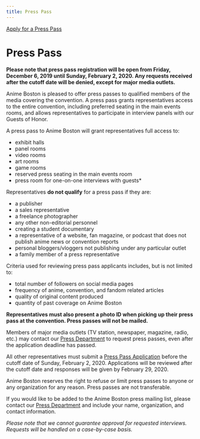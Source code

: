 ```yaml
---
title: Press Pass
---
```

<div class="side-submenu col-sm-3 float-right">
  <a href="/AB-Site-Redesign/applications/press/press_pass_form.html" class="btn btn-secondary">
    Apply for a Press Pass
  </a>
</div>

# Press Pass

<span class="text-danger">**Please note that press pass registration will be open from Friday, December 6, 2019 until Sunday, February 2, 2020. Any requests received after the cutoff date will be denied, except for major media outlets.**</span>

Anime Boston is pleased to offer press passes to qualified members of the media covering the convention. A press pass grants representatives access to the entire convention, including preferred seating in the main events rooms, and allows representatives to participate in interview panels with our Guests of Honor.

A press pass to Anime Boston will grant representatives full access to:
* exhibit halls
* panel rooms
* video rooms
* art rooms
* game rooms
* reserved press seating in the main events room
* press room for one-on-one interviews with guests*

Representatives **do not qualify** for a press pass if they are:
* a publisher
* a sales representative
* a freelance photographer
* any other non-editorial personnel
* creating a student documentary
* a representative of a website, fan magazine, or podcast that does not publish anime news or convention reports
* personal bloggers/vloggers not publishing under any particular outlet
* a family member of a press representative

Criteria used for reviewing press pass applicants includes, but is not limited to:
* total number of followers on social media pages
* frequency of anime, convention, and fandom related articles
* quality of original content produced
* quantity of past coverage on Anime Boston

**Representatives must also present a photo ID when picking up their press pass at the convention. Press passes will not be mailed.**

Members of major media outlets (TV station, newspaper, magazine, radio, etc.) may contact our <a href="/coninfo/contact/267">Press Department</a> to request press passes, even after the application deadline has passed.

All other representatives must submit a [Press Pass Application](/AB-Site-Redesign/applications/press/press_pass_form.html) before the cutoff date of Sunday, February 2, 2020. Applications will be reviewed after the cutoff date and responses will be given by February 29, 2020.

Anime Boston reserves the right to refuse or limit press passes to anyone or any organization for any reason. Press passes are not transferable.

If you would like to be added to the Anime Boston press mailing list, please contact our <a href="/coninfo/contact/267">Press Department</a> and include your name, organization, and contact information.

*Please note that we cannot guarantee approval for requested interviews. Requests will be handled on a case-by-case basis.*
